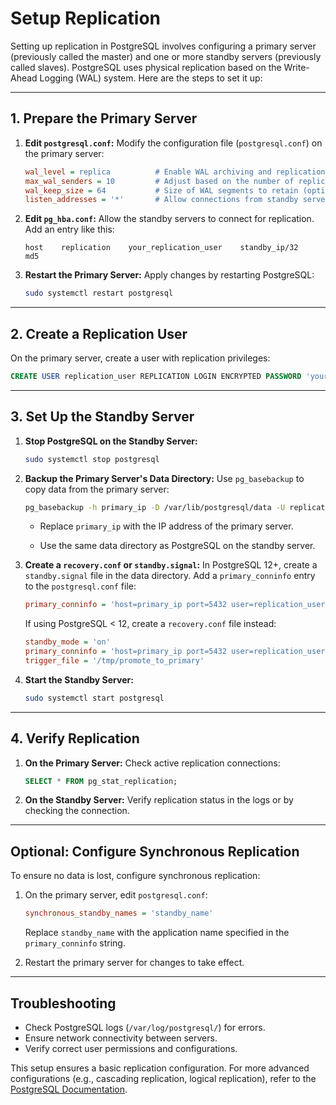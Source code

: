 # Setup Replication

Setting up replication in PostgreSQL involves configuring a primary server (previously called the master) and one or more standby servers (previously called slaves). PostgreSQL uses physical replication based on the Write-Ahead Logging (WAL) system. Here are the steps to set it up:

---

## 1. Prepare the Primary Server

1. **Edit `postgresql.conf`:**
   Modify the configuration file (`postgresql.conf`) on the primary server:

   ```ini
   wal_level = replica          # Enable WAL archiving and replication
   max_wal_senders = 10         # Adjust based on the number of replicas
   wal_keep_size = 64           # Size of WAL segments to retain (optional)
   listen_addresses = '*'       # Allow connections from standby servers
   ```

2. **Edit `pg_hba.conf`:**
   Allow the standby servers to connect for replication. Add an entry like this:

   ```plaintext
   host    replication    your_replication_user    standby_ip/32    md5
   ```

3. **Restart the Primary Server:**
   Apply changes by restarting PostgreSQL:

   ```bash
   sudo systemctl restart postgresql
   ```

---

## 2. Create a Replication User

On the primary server, create a user with replication privileges:

```sql
CREATE USER replication_user REPLICATION LOGIN ENCRYPTED PASSWORD 'your_password';
```

---

## 3. Set Up the Standby Server

1. **Stop PostgreSQL on the Standby Server:**

   ```bash
   sudo systemctl stop postgresql
   ```

2. **Backup the Primary Server's Data Directory:**
   Use `pg_basebackup` to copy data from the primary server:

   ```bash
   pg_basebackup -h primary_ip -D /var/lib/postgresql/data -U replication_user -Fp -Xs -P
   ```

   - Replace `primary_ip` with the IP address of the primary server.

   - Use the same data directory as PostgreSQL on the standby server.

3. **Create a `recovery.conf` or `standby.signal`:**
   In PostgreSQL 12+, create a `standby.signal` file in the data directory. Add a `primary_conninfo` entry to the `postgresql.conf` file:

   ```ini
   primary_conninfo = 'host=primary_ip port=5432 user=replication_user password=your_password'
   ```

   If using PostgreSQL < 12, create a `recovery.conf` file instead:

   ```ini
   standby_mode = 'on'
   primary_conninfo = 'host=primary_ip port=5432 user=replication_user password=your_password'
   trigger_file = '/tmp/promote_to_primary'
   ```

4. **Start the Standby Server:**

   ```bash
   sudo systemctl start postgresql
   ```

---

## 4. Verify Replication

1. **On the Primary Server:**
   Check active replication connections:

   ```sql
   SELECT * FROM pg_stat_replication;
   ```

2. **On the Standby Server:**
   Verify replication status in the logs or by checking the connection.

---

## Optional: Configure Synchronous Replication

To ensure no data is lost, configure synchronous replication:
1. On the primary server, edit `postgresql.conf`:

   ```ini
   synchronous_standby_names = 'standby_name'
   ```

   Replace `standby_name` with the application name specified in the `primary_conninfo` string.

2. Restart the primary server for changes to take effect.

---

## Troubleshooting

- Check PostgreSQL logs (`/var/log/postgresql/`) for errors.
- Ensure network connectivity between servers.
- Verify correct user permissions and configurations.

This setup ensures a basic replication configuration. For more advanced configurations (e.g., cascading replication, logical replication), refer to the [PostgreSQL Documentation](https://www.postgresql.org/docs/current/high-availability.html).
